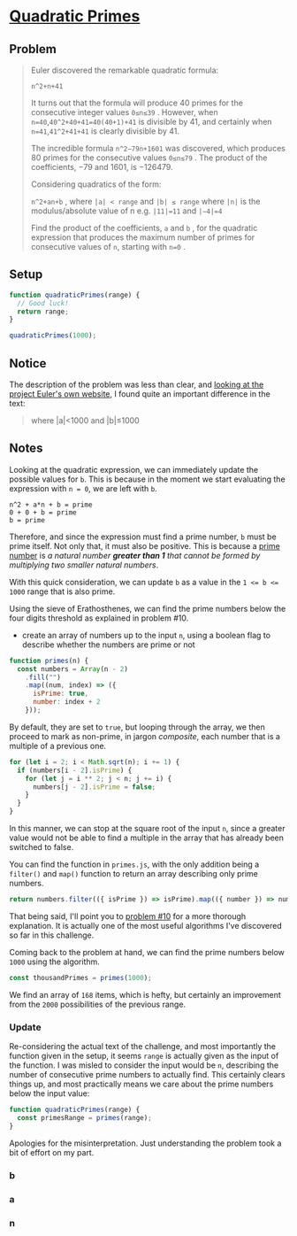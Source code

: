 # [Quadratic Primes](https://www.freecodecamp.org/learn/coding-interview-prep/project-euler/problem-27-quadratic-primes)

## Problem

> Euler discovered the remarkable quadratic formula:
>
> `n^2+n+41`
>
> It turns out that the formula will produce 40 primes for the consecutive integer values `0≤n≤39` . However, when `n=40`,`40^2+40+41=40(40+1)+41` is divisible by 41, and certainly when `n=41`,`41^2+41+41` is clearly divisible by 41.
>
> The incredible formula `n^2−79n+1601` was discovered, which produces 80 primes for the consecutive values `0≤n≤79` . The product of the coefficients, −79 and 1601, is −126479.
>
> Considering quadratics of the form:
>
> `n^2+an+b` , where `|a| < range` and `|b| ≤ range` where `|n|` is the modulus/absolute value of n e.g. `|11|=11` and `|−4|=4`
>
> Find the product of the coefficients, `a` and `b` , for the quadratic expression that produces the maximum number of primes for consecutive values of `n`, starting with `n=0` .

## Setup

```js
function quadraticPrimes(range) {
  // Good luck!
  return range;
}

quadraticPrimes(1000);
```

## Notice

The description of the problem was less than clear, and [looking at the project Euler's own website](https://projecteuler.net/problem=27), I found quite an important difference in the text:

> where |a|<1000 and |b|≤1000

## Notes

Looking at the quadratic expression, we can immediately update the possible values for `b`. This is because in the moment we start evaluating the expression with `n = 0`, we are left with `b`.

```code
n^2 + a*n + b = prime
0 + 0 + b = prime
b = prime
```

Therefore, and since the expression must find a prime number, `b` must be prime itself. Not only that, it must also be positive. This is because a [prime number](https://en.wikipedia.org/wiki/Prime_number) is _a natural number **greater than 1** that cannot be formed by multiplying two smaller natural numbers_.

With this quick consideration, we can update `b` as a value in the `1 <= b <= 1000` range that is also prime.

Using the sieve of Erathosthenes, we can find the prime numbers below the four digits threshold as explained in problem #10.

- create an array of numbers up to the input `n`, using a boolean flag to describe whether the numbers are prime or not

```js
function primes(n) {
  const numbers = Array(n - 2)
    .fill("")
    .map((num, index) => ({
      isPrime: true,
      number: index + 2
    }));
```

By default, they are set to `true`, but looping through the array, we then proceed to mark as non-prime, in jargon _composite_, each number that is a multiple of a previous one.

```js
for (let i = 2; i < Math.sqrt(n); i += 1) {
  if (numbers[i - 2].isPrime) {
    for (let j = i ** 2; j < n; j += i) {
      numbers[j - 2].isPrime = false;
    }
  }
}
```

In this manner, we can stop at the square root of the input `n`, since a greater value would not be able to find a multiple in the array that has already been switched to false.

You can find the function in `primes.js`, with the only addition being a `filter()` and `map()` function to return an array describing only prime numbers.

```js
return numbers.filter(({ isPrime }) => isPrime).map(({ number }) => number);
```

That being said, I'll point you to [problem #10]() for a more thorough explanation. It is actually one of the most useful algorithms I've discovered so far in this challenge.

Coming back to the problem at hand, we can find the prime numbers below `1000` using the algorithm.

```js
const thousandPrimes = primes(1000);
```

We find an array of `168` items, which is hefty, but certainly an improvement from the `2000` possibilities of the previous range.

### Update

Re-considering the actual text of the challenge, and most importantly the function given in the setup, it seems `range` is actually given as the input of the function. I was misled to consider the input would be `n`, describing the number of consecutive prime numbers to actually find. This certainly clears things up, and most practically means we care about the prime numbers below the input value:

```js
function quadraticPrimes(range) {
  const primesRange = primes(range);
}
```

Apologies for the misinterpretation. Just understanding the problem took a bit of effort on my part.

### b

### a

### n

<!-- ## Wrap Up -->
